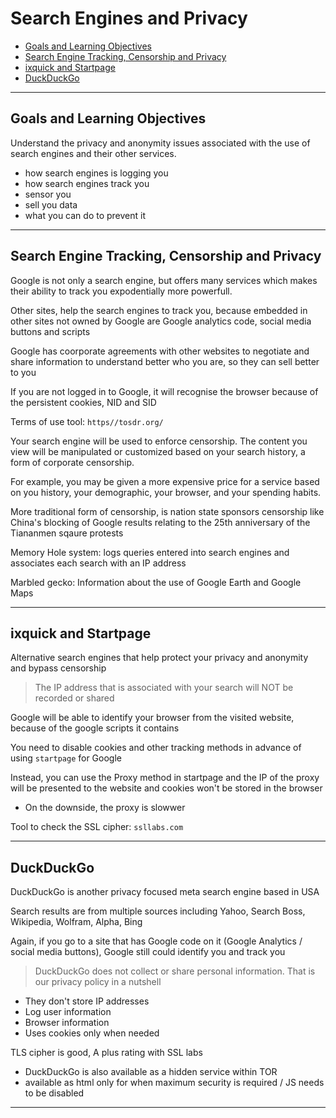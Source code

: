 # Search Engines and Privacy

- [Goals and Learning Objectives](#goals-and-learning-objectives)
- [Search Engine Tracking, Censorship and Privacy](#search-engine-tracking-censorship-and-privacy)
- [ixquick and Startpage](#ixquick-and-startpage)
- [DuckDuckGo](#duckduckgo)

---

## Goals and Learning Objectives

Understand the privacy and anonymity issues associated with the use of search engines and their other services.
- how search engines is logging you
- how search engines track you
- sensor you
- sell you data
- what you can do to prevent it

---

## Search Engine Tracking, Censorship and Privacy

Google is not only a search engine, but offers many services which makes their ability to track you expodentially more powerfull.

Other sites, help the search engines to track you, because embedded in other sites not owned by Google are Google analytics code, social media buttons and scripts

Google has coorporate agreements with other websites to negotiate and share information to understand better who you are, so they can sell better to you

If you are not logged in to Google, it will recognise the browser because of the persistent cookies, NID and SID

Terms of use tool: `https//tosdr.org/`

Your search engine will be used to enforce censorship. The content you view will be manipulated or customized based on your search history, a form of corporate censorship.

For example, you may be given a more expensive price for a service based on you history, your demographic, your browser, and your spending habits.

More traditional form of censorship, is nation state sponsors censorship like China's blocking of Google results relating to the 25th anniversary of the Tiananmen sqaure protests

Memory Hole system: logs queries entered into search engines and associates each search with an IP address

Marbled gecko: Information about the use of Google Earth and Google Maps

---

## ixquick and Startpage

Alternative search engines that help protect your privacy and anonymity and bypass censorship

> The IP address that is associated with your search will NOT be recorded or shared

Google will be able to identify your browser from the visited website, because of the google scripts it contains

You need to disable cookies and other tracking methods in advance of using `startpage` for Google

Instead, you can use the Proxy method in startpage and the IP of the proxy will be presented to the website and cookies won't be stored in the browser
- On the downside, the proxy is slowwer

Tool to check the SSL cipher: `ssllabs.com`

---

## DuckDuckGo

DuckDuckGo is another privacy focused meta search engine based in USA

Search results are from multiple sources including Yahoo, Search Boss, Wikipedia, Wolfram, Alpha, Bing

Again, if you go to a site that has Google code on it (Google Analytics / social media buttons), Google still could identify you and track  you

> DuckDuckGo does not collect or share personal information. That is our privacy policy in a nutshell

- They don't store IP addresses
- Log user information
- Browser information
- Uses cookies only when needed

TLS cipher is good, A plus rating with SSL labs

- DuckDuckGo is also available as a hidden service within TOR
- available as html only for when maximum security is required / JS needs to be disabled

---
